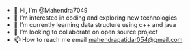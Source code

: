 - 👋 Hi, I’m @Mahendra7049
- 👀 I’m interested in coding and exploring new technologies
- 🌱 I’m currently learning  data structure using c++ and java
- 💞️ I’m looking to collaborate on open source project
- 📫 How to reach me email mahendrapatidar054@gmail.com

<!---
Mahendra7049/Mahendra7049 is a ✨ special ✨ repository because its `README.md` (this file) appears on your GitHub profile.
You can click the Preview link to take a look at your changes.
--->

